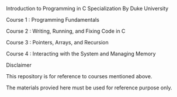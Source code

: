 Introduction to Programming in C Specialization
By Duke University

Course 1 : Programming Fundamentals

Course 2 : Writing, Running, and Fixing Code in C

Course 3 : Pointers, Arrays, and Recursion

Course 4 : Interacting with the System and Managing Memory


Disclaimer

This repository is for reference to courses mentioned above. 

The materials provied here must be used for reference purpose only. 
